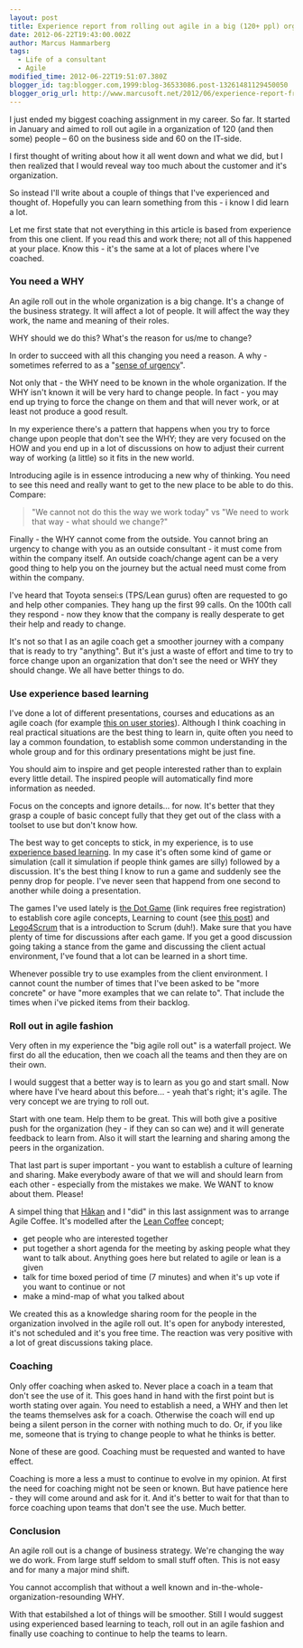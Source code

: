 ```yaml
---
layout: post
title: Experience report from rolling out agile in a big (120+ ppl) organization
date: 2012-06-22T19:43:00.002Z
author: Marcus Hammarberg
tags:
  - Life of a consultant
  - Agile
modified_time: 2012-06-22T19:51:07.380Z
blogger_id: tag:blogger.com,1999:blog-36533086.post-13261481129450050
blogger_orig_url: http://www.marcusoft.net/2012/06/experience-report-from-rolling-out.html
---
```




I just ended my biggest coaching assignment in my career. So far. It
started in January and aimed to roll out agile in a organization of 120
(and then some) people – 60 on the business side and 60 on the IT-side.

I first thought of writing about how it all went down and what we did,
but I then realized that I would reveal way too much about the customer
and it's organization.

So instead I'll write about a couple of things that I've experienced and
thought of. Hopefully you can learn something from this - i know I did
learn a lot.

Let me first state that not everything in this article is based from
experience from this one client. If you read this and work there; not
all of this happened at your place. Know this - it's the same at a lot
of places where I've coached.

### You need a WHY

An agile roll out in the whole organization is a big change. It's a
change of the business strategy. It will affect a lot of people. It will
affect the way they work, the name and meaning of their roles.

WHY should we do this? What's the reason for us/me to change?

In order to succeed with all this changing you need a reason. A why -
sometimes referred to as a "<a
href="http://www.businessinsider.com/where-is-your-sense-of-urgency-take-6-steps-to-get-your-company-moving-2010-10?op=1"
target="_blank">sense of urgency</a>".

Not only that - the WHY need to be known in the whole organization.
<span style="background-color: white">If the WHY isn't known it will be
very hard to change people. In fact - you may end up trying to force the
change on them and that will never work, or at least not produce a good
result.

<span style="background-color: white">In my experience there's a pattern
that happens when you try to force change upon people that don't see the
WHY; they are very focused on the HOW and you end up in a lot of
discussions on how to adjust their current way of working (a little) so
it fits in the new world.

Introducing agile is in essence introducing a new why of thinking. You
need to see this need and really want to get to the new place to be able
to do this. Compare:

> "We cannot not do this the way we work today" vs "We need to work that
> way - what should we change?"<span
> style="background-color: white">

Finally - the WHY cannot come from the outside. You cannot bring an
urgency to change with you as an outside consultant - it must come from
within the company itself. An outside coach/change agent can be a very
good thing to help you on the journey but the actual need must come from
within the company.

I've heard that Toyota sensei:s (TPS/Lean gurus) often are requested to
go and help other companies. They hang up the first 99 calls. On the
100th call they respond - now they know that the company is really
desperate to get their help and ready to change.

It's not so that I as an agile coach get a smoother journey with a
company that is ready to try "anything". But it's just a waste of effort
and time to try to force change upon an organization that don't see the
need or WHY they should change. We all have better things to do.

### <span style="background-color: white">Use experience based learning

I've done a lot of different presentations, courses and educations as an
agile coach (for example <a
href="http://www.slideshare.net/marcusoftnet/userstories-a-practical-intro"
target="_blank">this on user stories</a>). Although I think coaching in
real practical situations are the best thing to learn in, quite often
you need to lay a common foundation, to establish some common
understanding in the whole group and for this ordinary presentations
might be just fine.

You should aim to inspire and get people interested rather than to
explain every little detail. The inspired people will automatically find
more information as needed.

Focus on the concepts and ignore details... for now. It's better that
they g<span style="background-color: white">rasp a couple of basic
concept fully that they get out of the class with a toolset to use but
don't know how.

<span style="background-color: white">The best way to get concepts to
stick, in my experience, is to use
<a href="http://serc.carleton.edu/introgeo/enviroprojects/what.html"
target="_blank">experience based learning</a>. In my case it's often
some kind of game or simulation (call it simulation if people think
games are silly) followed by a discussion. It's the best thing I know to
run a game and suddenly see the penny drop for people. I've never seen
that happend from one second to another while doing a presentation.

The games I've used lately is
<a href="http://www.netobjectives.com/resources/articles/the-dot-game/"
target="_blank">the Dot Game</a> (link requires free registration) to
establish core agile concepts, Learning to count (see <a
href="http://www.marcusoft.net/2011/09/kanban-inizing-avega-group.html"
target="_blank">this post</a>) and
<a href="http://www.lego4scrum.com/" target="_blank">Lego4Scrum</a> that
is a introduction to Scrum (duh!). Make sure that you have plenty of
time for discussions after each game. If you get a good discussion going
taking a stance from the game and discussing the client actual
environment, I've found that a lot can be learned in a short time.

Whenever possible try to use examples from the client environment. I
cannot count the number of times that I've been asked to be "more
concrete" or have "more examples that we can relate to". That include
the times when i've picked items from their backlog.

### Roll out in agile fashion

Very often in my experience the "big agile roll out" is a waterfall
project. We first do all the education, then we coach all the teams and
then they are on their own.

I would suggest that a better way is to learn as you go and start small.
Now where have I've heard about this before... - yeah that's right; it's
agile. The very concept we are trying to roll out.

Start with one team. Help them to be great. This will both give a
positive push for the organization (hey - if they can so can we) and it
will generate feedback to learn from. Also it will start the learning
and sharing among the peers in the organization.

That last part is super important - you want to establish a culture of
learning and sharing. Make everybody aware of that we will and should
learn from each other - especially from the mistakes we make. We WANT to
know about them. Please!

A simpel thing that
<a href="http://hakanforss.wordpress.com/" target="_blank">Håkan</a> and
I "did" in this last assignment was to arrange Agile Coffee. It's
modelled after the
<a href="http://sumpanleancoffee.wordpress.com/" target="_blank">Lean
Coffee</a> concept;

- <span style="background-color: white">get people who are interested
    together
- <span style="background-color: white">put together a short agenda
    for the meeting by asking people what they want to talk about.
    Anything goes here but related to agile or lean is a given
- <span style="background-color: white">talk for time boxed period of
    time (7 minutes) and when it's up vote if you want to continue or
    not
- <span style="background-color: white">make a mind-map of what you
    talked about

We created this as a knowledge sharing room for the people in the
organization involved in the agile roll out. It's open for anybody
interested, it's not scheduled and it's you free time. The reaction was
very positive with a lot of great discussions taking place.

### Coaching

Only offer coaching when asked to. Never place a coach in a team that
don't see the use of it. This goes hand in hand with the first point but
is worth stating over again. You need to establish a need, a WHY and
then let the teams themselves ask for a coach. Otherwise the coach will
end up being a silent person in the corner with nothing much to do. Or,
if you like me, someone that is trying to change people to what he
thinks is better.

None of these are good. Coaching must be requested and wanted to have
effect.

Coaching is more a less a must to continue to evolve in my opinion. At
first the need for coaching might not be seen or known. But have
patience here - they will come around and ask for it. And it's better to
wait for that than to force coaching upon teams that don't see the use.
Much better.

<span style="background-color: white">

### Conclusion

An agile roll out is a change of business strategy. We're changing the
way we do work. From large stuff seldom to small stuff often. This is
not easy and for many a major mind shift.

You cannot accomplish that without a well known and
in-the-whole-organization-resounding WHY.

With that estabilshed a lot of things will be smoother. Still I would
suggest using experienced based learning to teach, roll out in an agile
fashion and finally use coaching to continue to help the teams to learn.
